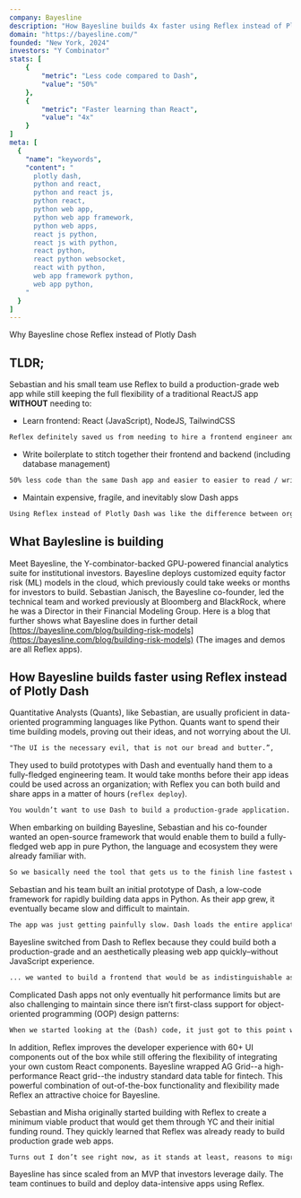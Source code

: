 ```yaml
---
company: Bayesline
description: "How Bayesline builds 4x faster using Reflex instead of Plotly Dash"
domain: "https://bayesline.com/"
founded: "New York, 2024"
investors: "Y Combinator"
stats: [
    {
        "metric": "Less code compared to Dash",
        "value": "50%"
    },
    {
        "metric": "Faster learning than React",
        "value": "4x"
    }
]
meta: [
  {
    "name": "keywords",
    "content": "
      plotly dash,
      python and react,
      python and react js,
      python react,
      python web app,
      python web app framework,
      python web apps,
      react js python,
      react js with python,
      react python,
      react python websocket,
      react with python,
      web app framework python,
      web app python,
    "
  }
]
---
```


Why Bayesline chose Reflex instead of Plotly Dash

## TLDR;

Sebastian and his small team use Reflex to build a production-grade web app while still keeping the full flexibility of a traditional ReactJS app **WITHOUT** needing to:

* Learn frontend: React (JavaScript), NodeJS, TailwindCSS

```md quote Misha and Sebastian
Reflex definitely saved us from needing to hire a frontend engineer and sped us up by 4x relative to learning React
```

* Write boilerplate to stitch together their frontend and backend (including database management)

```md quote Sebastian
50% less code than the same Dash app and easier to easier to read / write / maintain code compared to Dash
```

* Maintain expensive, fragile, and inevitably slow Dash apps

```md quote Misha
Using Reflex instead of Plotly Dash was like the difference between organized Legos and a plate of spaghetti
```

## What Baylesline is building

Meet Bayesline, the Y-combinator-backed GPU-powered financial analytics suite for institutional investors.
Bayesline deploys customized equity factor risk (ML) models in the cloud, which previously could take weeks or months for investors to build.
Sebastian Janisch, the Bayesline co-founder, led the technical team and worked previously at Bloomberg and BlackRock, where he was a Director in their Financial Modeling Group.
Here is a blog that further shows what Bayesline does in further detail [https://bayesline.com/blog/building-risk-models](https://bayesline.com/blog/building-risk-models) (The images and demos are all Reflex apps).

## How Bayesline builds faster using Reflex instead of Plotly Dash

Quantitative Analysts (Quants), like Sebastian, are usually proficient in data-oriented programming languages like Python.
Quants want to spend their time building models, proving out their ideas, and not worrying about the UI.

```md quote Sebastian
"The UI is the necessary evil, that is not our bread and butter.”,
```

They used to build prototypes with Dash and eventually hand them to a fully-fledged engineering team.
It would take months before their app ideas could be used across an organization; with Reflex you can both build and share apps in a matter of hours (`reflex deploy`).

```md quote Sebastian
You wouldn’t want to use Dash to build a production-grade application. It’s a prototyping tool. Usually, a UX and engineering team would re-implement everything from scratch. It will take six months for anyone to get hands on it, but we want this now.
```

When embarking on building Bayesline, Sebastian and his co-founder wanted an open-source framework that would enable them to build a fully-fledged web app in pure Python, the language and ecosystem they were already familiar with.

```md quote Sebastian
So we basically need the tool that gets us to the finish line fastest without having to learn (a new framework) and without a super steep learning curve.
```

Sebastian and his team built an initial prototype of Dash, a low-code framework for rapidly building data apps in Python.
As their app grew, it eventually became slow and difficult to maintain.

```md quote Sebastian
The app was just getting painfully slow. Dash loads the entire application, the entire dom of every single page...by definition, almost as the application gets bigger, the performance will just grind, will go down.
```

Bayesline switched from Dash to Reflex because they could build both a production-grade and an aesthetically pleasing web app quickly–without JavaScript experience.

```md quote Sebastian
... we wanted to build a frontend that would be as indistinguishable as possible from one built by professional frontend developers.
```

Complicated Dash apps not only eventually hit performance limits but are also challenging to maintain since there isn’t first-class support for object-oriented programming (OOP) design patterns:

```md quote Sebastian
When we started looking at the (Dash) code, it just got to this point where you’re scared of it because there is no object-oriented notion; the code just turns into an enormous mess because you just have this huge collection of functions.
```

In addition, Reflex improves the developer experience with 60+ UI components out of the box while still offering the flexibility of integrating your own custom React components.
Bayesline wrapped AG Grid--a high-performance React grid--the industry standard data table for fintech.
This powerful combination of out-of-the-box functionality and flexibility made Reflex an attractive choice for Bayesline.

Sebastian and Misha originally started building with Reflex to create a minimum viable product that would get them through YC and their initial funding round.
They quickly learned that Reflex was already ready to build production grade web apps.

```md quote Sebastian
Turns out I don’t see right now, as it stands at least, reasons to migrate from Reflex to somewhere else.
```

Bayesline has since scaled from an MVP that investors leverage daily.
The team continues to build and deploy data-intensive apps using Reflex.
